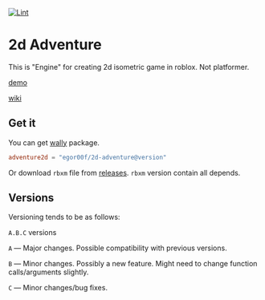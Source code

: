 [![Lint](https://github.com/Ukuroks-games/2d-adventure/actions/workflows/Lint.yaml/badge.svg)](https://github.com/Ukuroks-games/2d-adventure/actions/workflows/Lint.yaml)

# 2d Adventure

This is "Engine" for creating 2d isometric game in roblox. Not platformer. 

[demo](https://www.roblox.com/games/81880122162557/2d-Adventure-demo)

[wiki](https://github.com/Ukuroks-games/2d-adventure/wiki)


## Get it

You can get [wally](https://github.com/upliftgames/wally) package.
```toml
adventure2d = "egor00f/2d-adventure@version"
```

Or download `rbxm` file from [releases](https://github.com/Ukuroks-games/2d-adventure/releases). `rbxm` version contain all depends.


## Versions

Versioning tends to be as follows:

`A.B.C` versions

`A` — Major changes. Possible compatibility with previous versions.

`B` — Minor changes. Possibly a new feature. Might need to change function calls/arguments slightly.

`C` — Minor changes/bug fixes.
